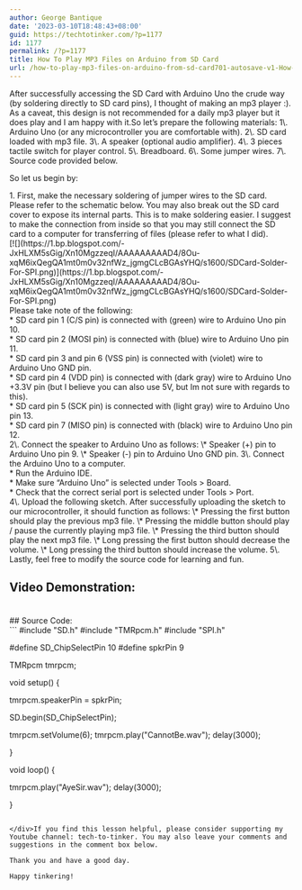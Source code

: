 ```yaml
---
author: George Bantique
date: '2023-03-10T18:48:43+08:00'
guid: https://techtotinker.com/?p=1177
id: 1177
permalink: /?p=1177
title: How To Play MP3 Files on Arduino from SD Card
url: /how-to-play-mp3-files-on-arduino-from-sd-card701-autosave-v1-How-To-Play-MP3-Files-on-Arduino-from-SD-Card
---
```



<div dir="ltr" style="text-align: left;">After successfully accessing the SD Card with Arduino Uno the crude way (by soldering directly to SD card pins), I thought of making an mp3 player :). As a caveat, this design is not recommended for a daily mp3 player but it does play and I am happy with it.So let’s prepare the following materials:  
1\. Arduino Uno (or any microcontroller you are comfortable with).  
2\. SD card loaded with mp3 file.  
3\. A speaker (optional audio amplifier).  
4\. 3 pieces tactile switch for player control.  
5\. Breadboard.  
6\. Some jumper wires.  
7\. Source code provided below.

So let us begin by:

<div>1. First, make the necessary soldering of jumper wires to the SD card. Please refer to the schematic below. You may also break out the SD card cover to expose its internal parts. This is to make soldering easier. I suggest to make the connection from inside so that you may still connect the SD card to a computer for transferring of files (please refer to what I did).</div><div> </div><div style="clear: both; text-align: left;">[![](https://1.bp.blogspot.com/-JxHLXM5sGig/Xn10MgzzeqI/AAAAAAAAAD4/8Ou-xqM6ixQegQA1mt0m0v32nfWz_jgmgCLcBGAsYHQ/s1600/SDCard-Solder-For-SPI.png)](https://1.bp.blogspot.com/-JxHLXM5sGig/Xn10MgzzeqI/AAAAAAAAAD4/8Ou-xqM6ixQegQA1mt0m0v32nfWz_jgmgCLcBGAsYHQ/s1600/SDCard-Solder-For-SPI.png)</div><div style="clear: both; text-align: left;">Please take note of the following:</div><div style="clear: both; text-align: left;"> * SD card pin 1 (C/S pin) is connected with (green) wire to Arduino Uno pin 10.</div><div style="clear: both; text-align: left;"> * SD card pin 2 (MOSI pin) is connected with (blue) wire to Arduino Uno pin 11.</div><div style="clear: both; text-align: left;"> * SD card pin 3 and pin 6 (VSS pin) is connected with (violet) wire to Arduino Uno GND pin.</div><div style="clear: both; text-align: left;"> * SD card pin 4 (VDD pin) is connected with (dark gray) wire to Arduino Uno +3.3V pin (but I believe you can also use 5V, but Im not sure with regards to this).</div><div style="clear: both; text-align: left;"> * SD card pin 5 (SCK pin) is connected with (light gray) wire to Arduino Uno pin 13.</div><div style="clear: both; text-align: left;"> * SD card pin 7 (MISO pin) is connected with (black) wire to Arduino Uno pin 12.</div>2\. Connect the speaker to Arduino Uno as follows:  
\* Speaker (+) pin to Arduino Uno pin 9.  
\* Speaker (-) pin to Arduino Uno GND pin.  
3\. Connect the Arduino Uno to a computer.

<div style="clear: both; text-align: left;"> * Run the Arduino IDE.</div><div style="clear: both; text-align: left;"> * Make sure “Arduino Uno” is selected under Tools &gt; Board.</div><div style="clear: both; text-align: left;"> * Check that the correct serial port is selected under Tools &gt; Port.</div>4\. Upload the following sketch. After successfully uploading the sketch to our microcontroller, it should function as follows:  
\* Pressing the first button should play the previous mp3 file.  
\* Pressing the middle button should play / pause the currently playing mp3 file.  
\* Pressing the third button should play the next mp3 file.  
\* Long pressing the first button should decrease the volume.  
\* Long pressing the third button should increase the volume.  
5\. Lastly, feel free to modify the source code for learning and fun.

## Video Demonstration:

</div><div aria-hidden="true" class="wp-block-spacer" style="height:10px"></div><div aria-hidden="true" class="wp-block-spacer" style="height:10px"></div>## Source Code:

<div>```
#include "SD.h"
#include "TMRpcm.h"
#include "SPI.h"


#define SD_ChipSelectPin 10
#define spkrPin 9


TMRpcm tmrpcm;

void setup() {
  
  tmrpcm.speakerPin = spkrPin;

  SD.begin(SD_ChipSelectPin);

  tmrpcm.setVolume(6);
  tmrpcm.play("CannotBe.wav");
  delay(3000);

}

void loop() {
  
  tmrpcm.play("AyeSir.wav");
  delay(3000);  
  
}

```

</div>If you find this lesson helpful, please consider supporting my Youtube channel: tech-to-tinker. You may also leave your comments and suggestions in the comment box below.

Thank you and have a good day.

Happy tinkering!